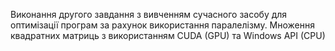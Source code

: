 Виконання другого завдання з вивченням сучасного засобу для оптимізації програм за рахунок використання паралелізму.
Множення квадратних матриць з використанням CUDA (GPU) та Windows API (CPU)
